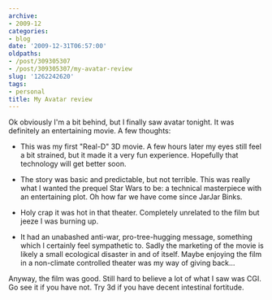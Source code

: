 ```yaml
---
archive:
- 2009-12
categories:
- blog
date: '2009-12-31T06:57:00'
oldpaths:
- /post/309305307
- /post/309305307/my-avatar-review
slug: '1262242620'
tags:
- personal
title: My Avatar review
---
```


Ok obviously I'm a bit behind, but I finally saw avatar tonight. It was
definitely an entertaining movie. A few thoughts:

- This was my first "Real-D" 3D movie. A few hours later my eyes still
  feel a bit strained, but it made it a very fun experience. Hopefully
  that technology will get better soon. 

- The story was basic and predictable, but not terrible. This was really
  what I wanted the prequel Star Wars to be: a technical masterpiece with
  an entertaining plot. Oh how far we have come since JarJar Binks.

- Holy crap it was hot in that theater. Completely unrelated to the film
  but jeeze I was burning up. 

- It had an unabashed anti-war, pro-tree-hugging message, something which
  I certainly feel sympathetic to. Sadly the marketing of the movie is
  likely a small ecological disaster in and of itself. Maybe enjoying the
  film in a non-climate controlled theater was my way of giving back...

Anyway, the film was good. Still hard to believe a lot of what I saw was
CGI. Go see it if you have not. Try 3d if you have decent intestinal
fortitude.
